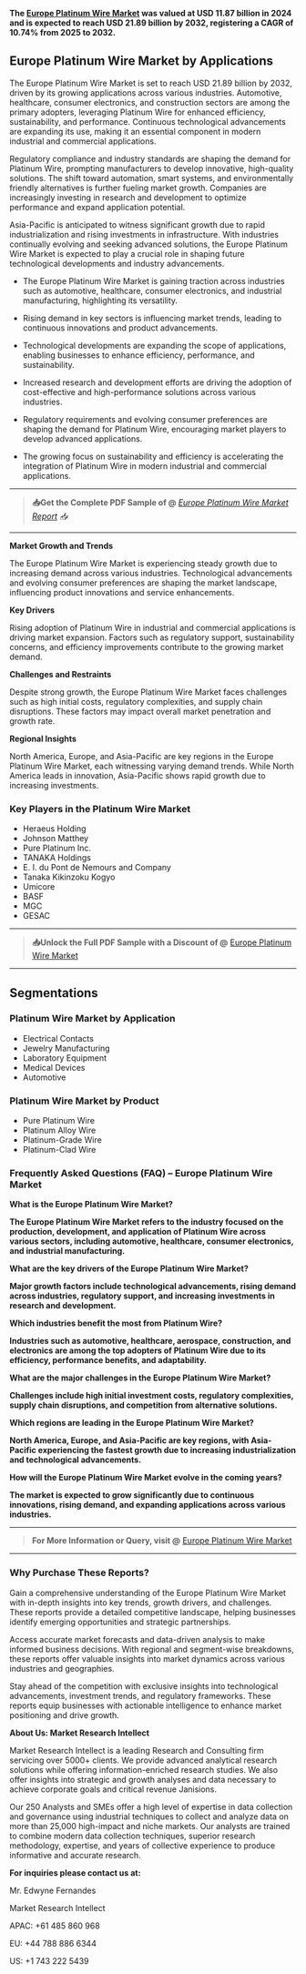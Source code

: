 <p><strong>The <a href="https://www.marketresearchintellect.com/download-sample/?rid=399933&amp;utm_source=Pulse-April-Europe&amp;utm_medium=852">Europe Platinum Wire Market</a> was valued at USD 11.87 billion in 2024 and is expected to reach USD 21.89 billion by 2032, registering a CAGR of 10.74% from 2025 to 2032.</strong></p><h2>Europe Platinum Wire Market by Applications&nbsp;</h2><p><p>The Europe Platinum Wire Market is set to reach USD 21.89 billion by 2032, driven by its growing applications across various industries. Automotive, healthcare, consumer electronics, and construction sectors are among the primary adopters, leveraging Platinum Wire for enhanced efficiency, sustainability, and performance. Continuous technological advancements are expanding its use, making it an essential component in modern industrial and commercial applications.</p><p>Regulatory compliance and industry standards are shaping the demand for Platinum Wire, prompting manufacturers to develop innovative, high-quality solutions. The shift toward automation, smart systems, and environmentally friendly alternatives is further fueling market growth. Companies are increasingly investing in research and development to optimize performance and expand application potential.</p><p>Asia-Pacific is anticipated to witness significant growth due to rapid industrialization and rising investments in infrastructure. With industries continually evolving and seeking advanced solutions, the Europe Platinum Wire Market is expected to play a crucial role in shaping future technological developments and industry advancements.</p></p><ul><li><p>The Europe Platinum Wire Market is gaining traction across industries such as automotive, healthcare, consumer electronics, and industrial manufacturing, highlighting its versatility.</p></li><li><p>Rising demand in key sectors is influencing market trends, leading to continuous innovations and product advancements.</p></li><li><p>Technological developments are expanding the scope of applications, enabling businesses to enhance efficiency, performance, and sustainability.</p></li><li><p>Increased research and development efforts are driving the adoption of cost-effective and high-performance solutions across various industries.</p></li><li><p>Regulatory requirements and evolving consumer preferences are shaping the demand for Platinum Wire, encouraging market players to develop advanced applications.</p></li><li><p>The growing focus on sustainability and efficiency is accelerating the integration of Platinum Wire in modern industrial and commercial applications.</p></li></ul><hr /><blockquote><p><strong><span class="font-[700]">📥Get the Complete PDF Sample of @ </span></strong><em><span class="font-[700]"><a href="https://www.marketresearchintellect.com/download-sample/?rid=399933&amp;utm_source=Pulse-April-Europe&amp;utm_medium=852" target="_blank" data-tracking-control-name="article-ssr-frontend-pulse_little-text-block" data-tracking-will-navigate="" data-test-link="">Europe Platinum Wire Market Report</a>&nbsp;📥</span></em></p></blockquote><hr /><p class="" data-start="77" data-end="360"><strong data-start="77" data-end="105">Market Growth and Trends</strong></p><p class="" data-start="77" data-end="360">The Europe Platinum Wire Market is experiencing steady growth due to increasing demand across various industries. Technological advancements and evolving consumer preferences are shaping the market landscape, influencing product innovations and service enhancements.</p><p class="" data-start="362" data-end="606"><strong data-start="362" data-end="377">Key Drivers</strong></p><p class="" data-start="362" data-end="606">Rising adoption of Platinum Wire in industrial and commercial applications is driving market expansion. Factors such as regulatory support, sustainability concerns, and efficiency improvements contribute to the growing market demand.</p><p class="" data-start="608" data-end="849"><strong data-start="608" data-end="637">Challenges and Restraints</strong></p><p class="" data-start="608" data-end="849">Despite strong growth, the Europe Platinum Wire Market faces challenges such as high initial costs, regulatory complexities, and supply chain disruptions. These factors may impact overall market penetration and growth rate.</p><p class="" data-start="851" data-end="1095"><strong data-start="851" data-end="872">Regional Insights</strong></p><p class="" data-start="851" data-end="1095">North America, Europe, and Asia-Pacific are key regions in the Europe Platinum Wire Market, each witnessing varying demand trends. While North America leads in innovation, Asia-Pacific shows rapid growth due to increasing investments.</p><p><h3>Key Players in the Platinum Wire Market </h3><ul><li>Heraeus Holding</li><li> Johnson Matthey</li><li> Pure Platinum Inc.</li><li> TANAKA Holdings</li><li> E. I. du Pont de Nemours and Company</li><li> Tanaka Kikinzoku Kogyo</li><li> Umicore</li><li> BASF</li><li> MGC</li><li> GESAC</li></ul></p><hr /><blockquote><p><strong>📥Unlock the Full PDF Sample with a Discount of @</strong> <a href="https://www.marketresearchintellect.com/ask-for-discount/?rid=399933&amp;utm_source=Pulse-April-Europe&amp;utm_medium=852">Europe Platinum Wire Market</a></p></blockquote><hr /><p><h2>Segmentations</h2><h3>Platinum Wire Market by Application</h3><ul><li>Electrical Contacts</li><li> Jewelry Manufacturing</li><li> Laboratory Equipment</li><li> Medical Devices</li><li> Automotive</li></ul><h3>Platinum Wire Market by Product</h3><ul><li>Pure Platinum Wire</li><li> Platinum Alloy Wire</li><li> Platinum-Grade Wire</li><li> Platinum-Clad Wire</li></ul></p><h3><strong>Frequently Asked Questions (FAQ) &ndash; Europe Platinum Wire Market</strong></h3><p><strong>What is the Europe Platinum Wire Market?</strong></p><p><strong>The Europe Platinum Wire Market refers to the industry focused on the production, development, and application of Platinum Wire across various sectors, including automotive, healthcare, consumer electronics, and industrial manufacturing.</strong></p><p><strong>What are the key drivers of the Europe Platinum Wire Market?</strong></p><p><strong>Major growth factors include technological advancements, rising demand across industries, regulatory support, and increasing investments in research and development.</strong></p><p><strong>Which industries benefit the most from Platinum Wire?</strong></p><p><strong>Industries such as automotive, healthcare, aerospace, construction, and electronics are among the top adopters of Platinum Wire due to its efficiency, performance benefits, and adaptability.</strong></p><p><strong>What are the major challenges in the Europe Platinum Wire Market?</strong></p><p><strong>Challenges include high initial investment costs, regulatory complexities, supply chain disruptions, and competition from alternative solutions.</strong></p><p><strong>Which regions are leading in the Europe Platinum Wire Market?</strong></p><p><strong>North America, Europe, and Asia-Pacific are key regions, with Asia-Pacific experiencing the fastest growth due to increasing industrialization and technological advancements.</strong></p><p><strong>How will the Europe Platinum Wire Market evolve in the coming years?</strong></p><p><strong>The market is expected to grow significantly due to continuous innovations, rising demand, and expanding applications across various industries.</strong></p><hr /><blockquote><p><span class="font-[700]"><strong>For More Information or Query, visit&nbsp;@</strong>&nbsp;</span><span class="font-[700]"><a href="https://www.marketresearchintellect.com/product/global-platinum-wire-market-size-and-forecast/?utm_source=Linkedin&utm_medium=852" target="_blank" data-tracking-control-name="article-ssr-frontend-pulse_little-text-block" data-tracking-will-navigate="" data-test-link="">Europe Platinum Wire Market</a></span></p></blockquote><hr /><h3><strong data-start="0" data-end="31">Why Purchase These Reports?</strong></h3><p class="" data-start="35" data-end="297">Gain a comprehensive understanding of the Europe Platinum Wire Market with in-depth insights into key trends, growth drivers, and challenges. These reports provide a detailed competitive landscape, helping businesses identify emerging opportunities and strategic partnerships.</p><p class="" data-start="299" data-end="540">Access accurate market forecasts and data-driven analysis to make informed business decisions. With regional and segment-wise breakdowns, these reports offer valuable insights into market dynamics across various industries and geographies.</p><p class="" data-start="542" data-end="784">Stay ahead of the competition with exclusive insights into technological advancements, investment trends, and regulatory frameworks. These reports equip businesses with actionable intelligence to enhance market positioning and drive growth.</p><p><strong><span class="font-[700]">About Us: Market Research Intellect</span></strong></p><p><span class="">Market Research Intellect is a leading Research and Consulting firm servicing over 5000+ clients. We provide advanced analytical research solutions while offering information-enriched research studies.&nbsp;</span>We also offer insights into strategic and growth analyses and data necessary to achieve corporate goals and critical revenue Janisions.</p><p><span class="">Our 250 Analysts and SMEs offer a high level of expertise in data collection and governance using industrial techniques to collect and analyze data on more than 25,000 high-impact and niche markets. Our analysts are trained to combine modern data collection techniques, superior research methodology, expertise, and years of collective experience to produce informative and accurate research.</span></p><p><strong>For inquiries please contact us at:</strong></p><p>Mr. Edwyne Fernandes</p><p>Market Research Intellect</p><p>APAC: +61 485 860 968</p><p>EU: +44 788 886 6344</p><p>US: +1 743 222 5439</p>